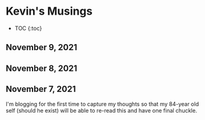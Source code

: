# Kevin's Musings

* TOC
{:toc}

## November 9, 2021

## November 8, 2021

## November 7, 2021

I'm blogging for the first time to capture my thoughts so that my 84-year old self (should he exist) will be able to re-read this and have one final chuckle. 
